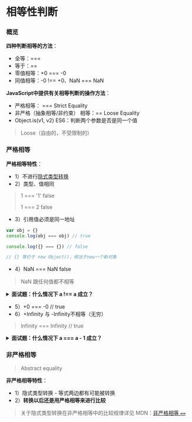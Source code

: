 # 相等性判断

### 概览

**四种判断相等的方法**：

- 全等：===
- 等于：==
- 零值相等：+0 === -0
- 同值相等：-0 !== +0、NaN === NaN

**JavaScript中提供有关相等判断的操作方法**：

- 严格相等： === Strict Equality
- 非严格（抽象相等/非约束） 相等：== Loose Equality
- Object.is(v1, v2) ES6：判断两个参数是否是同一个值

> Loose（自由的，不受限制的）

### 严格相等

**严格相等特性**：

- 1）不进行[隐式类型转换]()
- 2）类型、值相同

> 1 === '1'  false
>
> 1 === 2   false

- 3）引用值必须是同一地址

```js
var obj = {}
console.log(obj === obj) // true

console.log({} === {}) // false

// {} 等价于 new Object()，相当于new一个新对象
```

- 4）NaN === NaN false

> NaN 跟任何值都不相等

<details>
<summary><strong>面试题：什么情况下 a !== a 成立？</strong></summary>
    <p>答：a = NaN </p>    
</details>   

- 5）+0 === -0  // true
- 6）+Infinity 与 -Infinity不相等（无穷）

> Infinity  === Infinity // true

<details>
<summary><strong>面试题：什么情况下 a === a - 1 成立？</strong></summary>
    <p>答：a = Infinity </p>    
</details>   



### 非严格相等

> Abstract equality

**非严格相等特性**：

- 1）隐式类型转换 - 等式两边都有可能被转换
- 2）**转换以后还是用严格相等来进行比较**

> 关于隐式类型转换在非严格相等中的比较规律详见 MDN：[非严格相等 `==`](https://developer.mozilla.org/zh-CN/docs/Web/JavaScript/Equality_comparisons_and_sameness#非严格相等)

